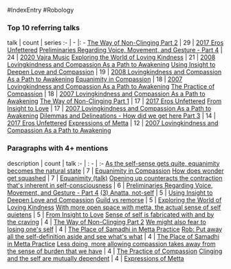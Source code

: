 #IndexEntry #Robology

### Top 10 referring talks
talk | count | series
:- | - |: -
<a data-href="The Way of Non-Clinging Part 2" href="The+Way+of+Non-Clinging+Part+2" class="internal-link" target="_blank" rel="noopener">The Way of Non-Clinging Part 2</a> | 29 | <a data-href="2017 Eros Unfettered" href="2017+Eros+Unfettered" class="internal-link" target="_blank" rel="noopener">2017 Eros Unfettered</a>
<a data-href="Preliminaries Regarding Voice, Movement, and Gesture - Part 4" href="Preliminaries+Regarding+Voice%2C+Movement%2C+and+Gesture+-+Part+4" class="internal-link" target="_blank" rel="noopener">Preliminaries Regarding Voice, Movement, and Gesture - Part 4</a> | 24 | <a data-href="2020 Vajra Music" href="2020+Vajra+Music" class="internal-link" target="_blank" rel="noopener">2020 Vajra Music</a>
<a data-href="Exploring the World of Loving Kindness" href="Exploring+the+World+of+Loving+Kindness" class="internal-link" target="_blank" rel="noopener">Exploring the World of Loving Kindness</a> | 21 | <a data-href="2008 Lovingkindness and Compassion As a Path to Awakening" href="2008+Lovingkindness+and+Compassion+As+a+Path+to+Awakening" class="internal-link" target="_blank" rel="noopener">2008 Lovingkindness and Compassion As a Path to Awakening</a>
<a data-href="Using Insight to Deepen Love and Compassion" href="Using+Insight+to+Deepen+Love+and+Compassion" class="internal-link" target="_blank" rel="noopener">Using Insight to Deepen Love and Compassion</a> | 19 | <a data-href="2008 Lovingkindness and Compassion As a Path to Awakening" href="2008+Lovingkindness+and+Compassion+As+a+Path+to+Awakening" class="internal-link" target="_blank" rel="noopener">2008 Lovingkindness and Compassion As a Path to Awakening</a>
<a data-href="Equanimity in Compassion" href="Equanimity+in+Compassion" class="internal-link" target="_blank" rel="noopener">Equanimity in Compassion</a> | 18 | <a data-href="2007 Lovingkindness and Compassion As a Path to Awakening" href="2007+Lovingkindness+and+Compassion+As+a+Path+to+Awakening" class="internal-link" target="_blank" rel="noopener">2007 Lovingkindness and Compassion As a Path to Awakening</a>
<a data-href="The Practice of Compassion" href="The+Practice+of+Compassion" class="internal-link" target="_blank" rel="noopener">The Practice of Compassion</a> | 18 | <a data-href="2007 Lovingkindness and Compassion As a Path to Awakening" href="2007+Lovingkindness+and+Compassion+As+a+Path+to+Awakening" class="internal-link" target="_blank" rel="noopener">2007 Lovingkindness and Compassion As a Path to Awakening</a>
<a data-href="The Way of Non-Clinging Part 1" href="The+Way+of+Non-Clinging+Part+1" class="internal-link" target="_blank" rel="noopener">The Way of Non-Clinging Part 1</a> | 17 | <a data-href="2017 Eros Unfettered" href="2017+Eros+Unfettered" class="internal-link" target="_blank" rel="noopener">2017 Eros Unfettered</a>
<a data-href="From Insight to Love" href="From+Insight+to+Love" class="internal-link" target="_blank" rel="noopener">From Insight to Love</a> | 17 | <a data-href="2007 Lovingkindness and Compassion As a Path to Awakening" href="2007+Lovingkindness+and+Compassion+As+a+Path+to+Awakening" class="internal-link" target="_blank" rel="noopener">2007 Lovingkindness and Compassion As a Path to Awakening</a>
<a data-href="Dilemmas and Delineations - How did we get here Part 3" href="Dilemmas+and+Delineations+-+How+did+we+get+here+Part+3" class="internal-link" target="_blank" rel="noopener">Dilemmas and Delineations - How did we get here Part 3</a> | 14 | <a data-href="2017 Eros Unfettered" href="2017+Eros+Unfettered" class="internal-link" target="_blank" rel="noopener">2017 Eros Unfettered</a>
<a data-href="Expressions of Metta" href="Expressions+of+Metta" class="internal-link" target="_blank" rel="noopener">Expressions of Metta</a> | 12 | <a data-href="2007 Lovingkindness and Compassion As a Path to Awakening" href="2007+Lovingkindness+and+Compassion+As+a+Path+to+Awakening" class="internal-link" target="_blank" rel="noopener">2007 Lovingkindness and Compassion As a Path to Awakening</a>

### Paragraphs with 4+ mentions
description | count | talk
:- | : - | :-
<a aria-label-position="top" aria-label="Equanimity in Compassion > As the self-sense gets quite equanimity becomes the natural state" data-href="Equanimity in Compassion#As the self-sense gets quite equanimity becomes the natural state" href="Equanimity+in+Compassion#As+the+self-sense+gets+quite+equanimity+becomes+the+natural+state" class="internal-link" target="_blank" rel="noopener">As the self-sense gets quite, equanimity becomes the natural state</a> | 7 | <a data-href="Equanimity in Compassion" href="Equanimity+in+Compassion" class="internal-link" target="_blank" rel="noopener">Equanimity in Compassion</a>
<a aria-label-position="top" aria-label="Equanimity (talk) > How does wonder get squashed" data-href="Equanimity (talk)#How does wonder get squashed" href="Equanimity+%28talk%29#How+does+wonder+get+squashed" class="internal-link" target="_blank" rel="noopener">How does wonder get squashed</a> | 7 | <a data-href="Equanimity (talk)" href="Equanimity+%28talk%29" class="internal-link" target="_blank" rel="noopener">Equanimity (talk)</a>
<a aria-label-position="top" aria-label="Preliminaries Regarding Voice, Movement, and Gesture - Part 4 > Opening up counteracts the contraction thats inherent in self-consciousness" data-href="Preliminaries Regarding Voice, Movement, and Gesture - Part 4#Opening up counteracts the contraction that's inherent in self-consciousness" href="Preliminaries+Regarding+Voice%2C+Movement%2C+and+Gesture+-+Part+4#Opening+up+counteracts+the+contraction+that%27s+inherent+in+self-consciousness" class="internal-link" target="_blank" rel="noopener">Opening up counteracts the contraction that&#x27;s inherent in self-consciousness</a> | 6 | <a data-href="Preliminaries Regarding Voice, Movement, and Gesture - Part 4" href="Preliminaries+Regarding+Voice%2C+Movement%2C+and+Gesture+-+Part+4" class="internal-link" target="_blank" rel="noopener">Preliminaries Regarding Voice, Movement, and Gesture - Part 4</a>
<a aria-label-position="top" aria-label="Using Insight to Deepen Love and Compassion > 3 Anatta not-self" data-href="Using Insight to Deepen Love and Compassion#3 Anatta not-self" href="Using+Insight+to+Deepen+Love+and+Compassion#3+Anatta+not-self" class="internal-link" target="_blank" rel="noopener">(3) Anatta, not-self</a> | 5 | <a data-href="Using Insight to Deepen Love and Compassion" href="Using+Insight+to+Deepen+Love+and+Compassion" class="internal-link" target="_blank" rel="noopener">Using Insight to Deepen Love and Compassion</a>
<a aria-label-position="top" aria-label="Exploring the World of Loving Kindness > Guild vs remorse" data-href="Exploring the World of Loving Kindness#Guild vs remorse" href="Exploring+the+World+of+Loving+Kindness#Guild+vs+remorse" class="internal-link" target="_blank" rel="noopener">Guild vs remorse</a> | 5 | <a data-href="Exploring the World of Loving Kindness" href="Exploring+the+World+of+Loving+Kindness" class="internal-link" target="_blank" rel="noopener">Exploring the World of Loving Kindness</a>
<a aria-label-position="top" aria-label="From Insight to Love > With more open space with metta the actual sense of self quietens" data-href="From Insight to Love#With more open space with metta the actual sense of self quietens" href="From+Insight+to+Love#With+more+open+space+with+metta+the+actual+sense+of+self+quietens" class="internal-link" target="_blank" rel="noopener">With more open space with metta, the actual sense of self quietens</a> | 5 | <a data-href="From Insight to Love" href="From+Insight+to+Love" class="internal-link" target="_blank" rel="noopener">From Insight to Love</a>
<a aria-label-position="top" aria-label="The Way of Non-Clinging Part 2 > Sense of self is fabricated with and by the craving" data-href="The Way of Non-Clinging Part 2#Sense of self is fabricated with and by the craving" href="The+Way+of+Non-Clinging+Part+2#Sense+of+self+is+fabricated+with+and+by+the+craving" class="internal-link" target="_blank" rel="noopener">Sense of self is fabricated with and by the craving</a> | 4 | <a data-href="The Way of Non-Clinging Part 2" href="The+Way+of+Non-Clinging+Part+2" class="internal-link" target="_blank" rel="noopener">The Way of Non-Clinging Part 2</a>
<a aria-label-position="top" aria-label="The Place of Samadhi in Metta Practice > We might also fear to losing ones self" data-href="The Place of Samadhi in Metta Practice#We might also fear to losing one's self" href="The+Place+of+Samadhi+in+Metta+Practice#We+might+also+fear+to+losing+one%27s+self" class="internal-link" target="_blank" rel="noopener">We might also fear to losing one&#x27;s self</a> | 4 | <a data-href="The Place of Samadhi in Metta Practice" href="The+Place+of+Samadhi+in+Metta+Practice" class="internal-link" target="_blank" rel="noopener">The Place of Samadhi in Metta Practice</a>
<a aria-label-position="top" aria-label="The Place of Samadhi in Metta Practice > Rob Put away all the self-definition aside and see whats what" data-href="The Place of Samadhi in Metta Practice#Rob Put away all the self-definition aside and see what's what" href="The+Place+of+Samadhi+in+Metta+Practice#Rob+Put+away+all+the+self-definition+aside+and+see+what%27s+what" class="internal-link" target="_blank" rel="noopener">Rob: Put away all the self-definition aside and see what&#x27;s what</a> | 4 | <a data-href="The Place of Samadhi in Metta Practice" href="The+Place+of+Samadhi+in+Metta+Practice" class="internal-link" target="_blank" rel="noopener">The Place of Samadhi in Metta Practice</a>
<a aria-label-position="top" aria-label="The Practice of Compassion > Less doing more allowing compassion takes away from the sense of burden that we have" data-href="The Practice of Compassion#Less doing more allowing compassion takes away from the sense of burden that we have" href="The+Practice+of+Compassion#Less+doing+more+allowing+compassion+takes+away+from+the+sense+of+burden+that+we+have" class="internal-link" target="_blank" rel="noopener">Less doing, more allowing compassion takes away from the sense of burden that we have</a> | 4 | <a data-href="The Practice of Compassion" href="The+Practice+of+Compassion" class="internal-link" target="_blank" rel="noopener">The Practice of Compassion</a>
<a aria-label-position="top" aria-label="Expressions of Metta > Clinging and the self are mutually dependent" data-href="Expressions of Metta#Clinging and the self are mutually dependent" href="Expressions+of+Metta#Clinging+and+the+self+are+mutually+dependent" class="internal-link" target="_blank" rel="noopener">Clinging and the self are mutually dependent</a> | 4 | <a data-href="Expressions of Metta" href="Expressions+of+Metta" class="internal-link" target="_blank" rel="noopener">Expressions of Metta</a>

